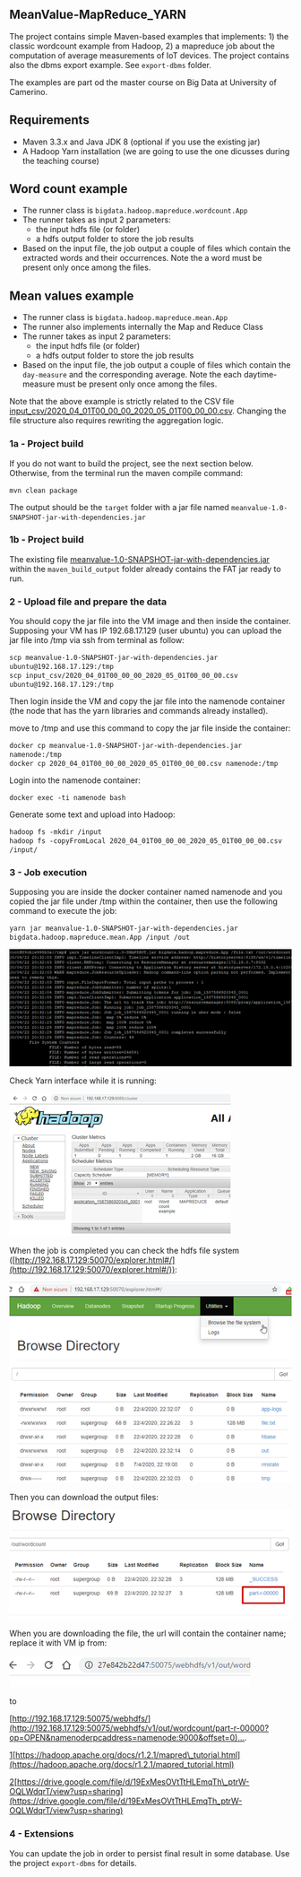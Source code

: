 ## MeanValue-MapReduce_YARN

The project contains simple Maven-based examples that implements: 1) the classic wordcount example from Hadoop, 2) a mapreduce job about the computation of average measurements of IoT devices.
The project contains also the dbms export example. See `export-dbms` folder.

The examples are part od the master course on Big Data at University of Camerino.

## Requirements

- Maven 3.3.x and Java JDK 8 (optional if you use the existing jar)
- A Hadoop Yarn installation (we are going to use the one dicusses during the teaching course)

## Word count example

- The runner class is `bigdata.hadoop.mapreduce.wordcount.App`
- The runner takes as input 2 parameters:
  - the input hdfs file (or folder)
  - a hdfs output folder to store the job results
- Based on the input file, the job output a couple of files which contain the extracted words and their occurrences. Note the a  word must be present only once among the files.

## Mean values example

- The runner class is `bigdata.hadoop.mapreduce.mean.App`
- The runner also implements internally the Map and Reduce Class
- The runner takes as input 2 parameters:
  - the input hdfs file (or folder)
  - a hdfs output folder to store the job results
- Based on the input file, the job output a couple of files which contain the `day-measure` and the corresponding average. Note the each daytime-measure must be present only once among the files.

Note that the above example is strictly related to the CSV file [input_csv/2020_04_01T00_00_00_2020_05_01T00_00_00.csv](input_csv/2020_04_01T00_00_00_2020_05_01T00_00_00.csv). Changing the file structure also requires rewriting the aggregation logic.




### 1a - Project build

If you do not want to build the project, see the next section below. Otherwise, from the terminal run the maven compile command:

    mvn clean package

The output should be the `target` folder with a jar file named `meanvalue-1.0-SNAPSHOT-jar-with-dependencies.jar`

### 1b - Project build

The existing file [meanvalue-1.0-SNAPSHOT-jar-with-dependencies.jar](maven_build_output/meanvalue-1.0-SNAPSHOT-jar-with-dependencies.jar) within the `maven_build_output` folder already contains the FAT jar ready to run.


### 2 - Upload file and prepare the data

You should copy the jar file into the VM image and then inside the container. Supposing your VM has IP 192.68.17.129 (user ubuntu) you can upload the jar file into /tmp via ssh from terminal as follow:

    scp meanvalue-1.0-SNAPSHOT-jar-with-dependencies.jar ubuntu@192.168.17.129:/tmp
    scp input_csv/2020_04_01T00_00_00_2020_05_01T00_00_00.csv ubuntu@192.168.17.129:/tmp

Then login inside the VM and copy the jar file into the namenode container (the node that has the yarn libraries and commands already installed).

move to /tmp and use this command to copy the jar file inside the container:

    docker cp meanvalue-1.0-SNAPSHOT-jar-with-dependencies.jar namenode:/tmp
    docker cp 2020_04_01T00_00_00_2020_05_01T00_00_00.csv namenode:/tmp

Login into the namenode container:

    docker exec -ti namenode bash

Generate some text and upload into Hadoop:

    hadoop fs -mkdir /input
    hadoop fs -copyFromLocal 2020_04_01T00_00_00_2020_05_01T00_00_00.csv /input/

### 3 - Job execution

Supposing you are inside the docker container named namenode and you copied the jar file under /tmp within the container, then use the following command to execute the job:

    yarn jar meanvalue-1.0-SNAPSHOT-jar-with-dependencies.jar bigdata.hadoop.mapreduce.mean.App /input /out

![](img/1.png)

Check Yarn interface while it is running:

![](img/2.png)

When the job is completed you can check the hdfs file system ([http://192.168.17.129:50070/explorer.html#/](http://192.168.17.129:50070/explorer.html#/)):

![](img/3.png)

Then you can download the output files:

![](img/4.png)

When you are downloading the file, the url will contain the container name; replace it with VM ip from:

![](img/5.png)

to

[http://192.168.17.129:50075/webhdfs/](http://192.168.17.129:50075/webhdfs/v1/out/wordcount/part-r-00000?op=OPEN&namenoderpcaddress=namenode:9000&offset=0)….


[1](#sdfootnote1anc)[https://hadoop.apache.org/docs/r1.2.1/mapred\_tutorial.html](https://hadoop.apache.org/docs/r1.2.1/mapred_tutorial.html)

[2](#sdfootnote2anc)[https://drive.google.com/file/d/19ExMesOVtTtHLEmqTh\_ptrW-OQLWdqrT/view?usp=sharing](https://drive.google.com/file/d/19ExMesOVtTtHLEmqTh_ptrW-OQLWdqrT/view?usp=sharing)


### 4 - Extensions

You can update the job in order to persist final result in some database.
Use the project `export-dbms` for details.